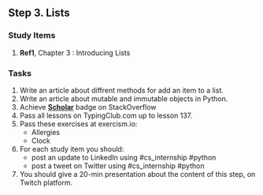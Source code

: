 ## Step 3. Lists

### Study Items
  1. **Ref1**, Chapter 3 : Introducing Lists

### Tasks

 1. Write an article about diffrent methods for add an item to a list.
 2. Write an article about mutable and immutable objects in Python.
 3. Achieve [**Scholar**](https://stackoverflow.com/help/badges/10/scholar) badge on StackOverflow
 4. Pass all lessons on TypingClub.com up to lesson 137.
 5. Pass these exercises at exercism.io:
    - Allergies
    - Clock
 6. For each study item you should:  
     - post an update to LinkedIn using #cs_internship #python  
     - post a tweet on Twitter using #cs_internship #python
 7. You should give a 20-min presentation about the content of this step, on Twitch platform.
